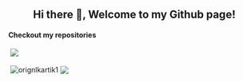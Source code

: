 <h2 align="center">Hi there 👋, Welcome to my Github page!</h2>

<h4>Checkout my repositories</h4>

&nbsp;![](https://komarev.com/ghpvc/?username=orignlkartik1&color=brightgreen)
<p>&nbsp;<img align="center" src="https://github-readme-stats.vercel.app/api?username=orignlkartik1&show_icons=true&rank_icon=github&locale=en" alt="orignlkartik1" />
<img align="center" src="https://github-readme-stats.vercel.app/api/top-langs/?username=orignlkartik1&layout=compact&hide_border=true&&langs_count=10&show_icons=true&theme=transparent" />
</p>
